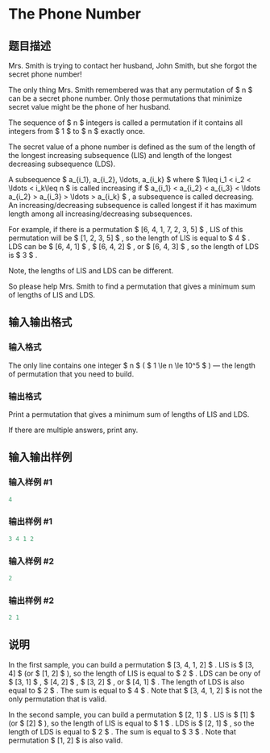 # The Phone Number

## 题目描述

Mrs. Smith is trying to contact her husband, John Smith, but she forgot the secret phone number!

The only thing Mrs. Smith remembered was that any permutation of $ n $ can be a secret phone number. Only those permutations that minimize secret value might be the phone of her husband.

The sequence of $ n $ integers is called a permutation if it contains all integers from $ 1 $ to $ n $ exactly once.

The secret value of a phone number is defined as the sum of the length of the longest increasing subsequence (LIS) and length of the longest decreasing subsequence (LDS).

A subsequence $ a_{i_1}, a_{i_2}, \ldots, a_{i_k} $ where $ 1\leq i_1 < i_2 < \ldots < i_k\leq n $ is called increasing if $ a_{i_1} < a_{i_2} < a_{i_3} < \ldots  a_{i_2} > a_{i_3} > \ldots > a_{i_k} $ , a subsequence is called decreasing. An increasing/decreasing subsequence is called longest if it has maximum length among all increasing/decreasing subsequences.

For example, if there is a permutation $ [6, 4, 1, 7, 2, 3, 5] $ , LIS of this permutation will be $ [1, 2, 3, 5] $ , so the length of LIS is equal to $ 4 $ . LDS can be $ [6, 4, 1] $ , $ [6, 4, 2] $ , or $ [6, 4, 3] $ , so the length of LDS is $ 3 $ .

Note, the lengths of LIS and LDS can be different.

So please help Mrs. Smith to find a permutation that gives a minimum sum of lengths of LIS and LDS.

## 输入输出格式

### 输入格式

The only line contains one integer $ n $ ( $ 1 \le n \le 10^5 $ ) — the length of permutation that you need to build.

### 输出格式

Print a permutation that gives a minimum sum of lengths of LIS and LDS.

If there are multiple answers, print any.

## 输入输出样例

### 输入样例 #1

```cpp
4

```
### 输出样例 #1

```cpp
3 4 1 2

```
### 输入样例 #2

```cpp
2

```
### 输出样例 #2

```cpp
2 1

```
## 说明

In the first sample, you can build a permutation $ [3, 4, 1, 2] $ . LIS is $ [3, 4] $ (or $ [1, 2] $ ), so the length of LIS is equal to $ 2 $ . LDS can be ony of $ [3, 1] $ , $ [4, 2] $ , $ [3, 2] $ , or $ [4, 1] $ . The length of LDS is also equal to $ 2 $ . The sum is equal to $ 4 $ . Note that $ [3, 4, 1, 2] $ is not the only permutation that is valid.

In the second sample, you can build a permutation $ [2, 1] $ . LIS is $ [1] $ (or $ [2] $ ), so the length of LIS is equal to $ 1 $ . LDS is $ [2, 1] $ , so the length of LDS is equal to $ 2 $ . The sum is equal to $ 3 $ . Note that permutation $ [1, 2] $ is also valid.


